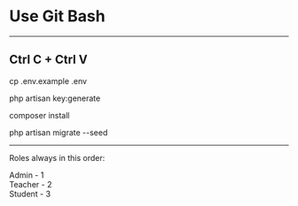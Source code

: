  <h1>Use Git Bash</h1>
<hr>
<h2>Ctrl C + Ctrl V</h2>
cp .env.example .env 

php artisan key:generate

composer install 

php artisan migrate --seed 

<hr>
Roles always in this order:

Admin - 1 <br>
Teacher - 2 <br>
Student - 3 <br>
